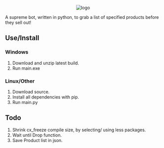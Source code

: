 <p align="center">
  <img src="https://github.com/loks0n/Supreme-Drop-Bot/raw/master/bin/logo.gif" alt="logo"/>
</p>

A supreme bot, written in python, to grab a list of specified products before they sell out!

## Use/Install

### Windows
1. Download and unzip latest build.
2. Run main.exe

### Linux/Other
1. Download source.
1. Install all dependencies with pip.
2. Run main.py

## Todo
1. Shrink cx_freeze compile size, by selecting/ using less packages.
2. Wait until Drop function.
3. Save Product list in json.
